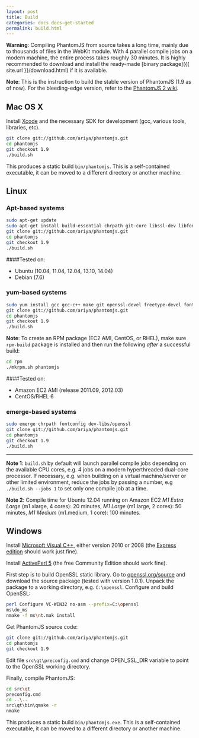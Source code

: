 ```yaml
---
layout: post
title: Build
categories: docs docs-get-started
permalink: build.html
---
```


**Warning**: Compiling PhantomJS from source takes a long time, mainly due to thousands of files in the WebKit module. With 4 parallel compile jobs on a modern machine, the entire process takes roughly 30 minutes. It is highly recommended to download and install the ready-made [binary package]({{ site.url }}/download.html) if it is available.

**Note**: This is the instruction to build the stable version of PhantomJS (1.9 as of now). For the bleeding-edge version, refer to the [PhantomJS 2 wiki](https://github.com/ariya/phantomjs/wiki/PhantomJS-2).

## Mac OS X

Install [Xcode](https://developer.apple.com/xcode/) and the necessary SDK for development (gcc, various tools, libraries, etc).

```bash
git clone git://github.com/ariya/phantomjs.git
cd phantomjs
git checkout 1.9
./build.sh
```

This produces a static build `bin/phantomjs`. This is a self-contained executable, it can be moved to a different directory or another machine.

## Linux

### Apt-based systems

```bash
sudo apt-get update
sudo apt-get install build-essential chrpath git-core libssl-dev libfontconfig1-dev libxft-dev libicu-dev libjpeg-dev libqt5webkit5-dev gperf bison
git clone git://github.com/ariya/phantomjs.git
cd phantomjs
git checkout 1.9
./build.sh
```
####Tested on:
+ Ubuntu (10.04, 11.04, 12.04, 13.10, 14.04)
+ Debian (7.6)

### yum-based systems

```bash
sudo yum install gcc gcc-c++ make git openssl-devel freetype-devel fontconfig-devel
git clone git://github.com/ariya/phantomjs.git
cd phantomjs
git checkout 1.9
./build.sh
```

**Note**: To create an RPM package (EC2 AMI, CentOS, or RHEL), make sure `rpm-build` package is installed and then
run the following _after_ a successful build:

```bash
cd rpm
./mkrpm.sh phantomjs
```

####Tested on:
+ Amazon EC2 AMI (release 2011.09, 2012.03)
+ CentOS/RHEL 6

### emerge-based systems

```bash
sudo emerge chrpath fontconfig dev-libs/openssl
git clone git://github.com/ariya/phantomjs.git
cd phantomjs
git checkout 1.9
./build.sh
```

---

**Note 1**: `build.sh` by default will launch parallel compile jobs depending on the available CPU cores, e.g. 4 jobs on a modern hyperthreaded dual-core processor. If necessary, e.g. when building on a virtual machine/server or other limited environment, reduce the jobs by passing a number, e.g `./build.sh --jobs 1` to set only one compile job at a time.

**Note 2**: Compile time for Ubuntu 12.04 running on Amazon EC2 _M1 Extra Large_ (m1.xlarge, 4 cores): 20 minutes, _M1 Large_ (m1.large, 2 cores): 50 minutes, _M1 Medium_ (m1.medium, 1 core): 100 minutes.

## Windows

Install [Microsoft Visual C++](http://www.microsoft.com/visualstudio/), either version 2010 or 2008 (the [Express edition](http://www.microsoft.com/visualstudio/en-us/products/2010-editions/express) should work just fine).

Install [ActivePerl 5](http://www.activestate.com/activeperl/) (the free Community Edition should work fine).

First step is to build OpenSSL static library. Go to [openssl.org/source](http://www.openssl.org/source/) and download the source package (tested with version 1.0.1). Unpack the package to a working directory, e.g. `C:\openssl`. Configure and build OpenSSL:

```bash
perl Configure VC-WIN32 no-asm --prefix=C:\openssl
ms\do_ms
nmake -f ms\nt.mak install
```

Get PhantomJS source code:

```bash
git clone git://github.com/ariya/phantomjs.git
cd phantomjs
git checkout 1.9
```

Edit file `src\qt\preconfig.cmd` and change OPEN_SSL_DIR variable to point to the OpenSSL working directory.

Finally, compile PhantomJS:

```bash
cd src\qt
preconfig.cmd
cd ..\..
src\qt\bin\qmake -r
nmake
```

This produces a static build `bin/phantomjs.exe`. This is a self-contained executable, it can be moved to a different directory or another machine.
